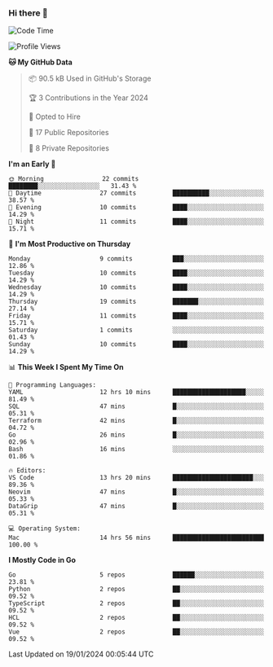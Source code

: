 ### Hi there 👋
<!--![visitors](https://visitor-badge.glitch.me/badge?page_id=d0zingcat)-->
<!--
**d0zingcat/d0zingcat** is a ✨ _special_ ✨ repository because its `README.md` (this file) appears on your GitHub profile.

Here are some ideas to get you started:

- 🔭 I’m currently working on ...
- 🌱 I’m currently learning ...
- 👯 I’m looking to collaborate on ...
- 🤔 I’m looking for help with ...
- 💬 Ask me about ...
- 📫 How to reach me: ...
- 😄 Pronouns: ...
- ⚡ Fun fact: ...
-->
<!--START_SECTION:waka-->
![Code Time](http://img.shields.io/badge/Code%20Time-3%2C313%20hrs%2047%20mins-blue)

![Profile Views](http://img.shields.io/badge/Profile%20Views-0-blue)

**🐱 My GitHub Data** 

> 📦 90.5 kB Used in GitHub's Storage 
 > 
> 🏆 3 Contributions in the Year 2024
 > 
> 💼 Opted to Hire
 > 
> 📜 17 Public Repositories 
 > 
> 🔑 8 Private Repositories 
 > 
**I'm an Early 🐤** 

```text
🌞 Morning                22 commits          ████████░░░░░░░░░░░░░░░░░   31.43 % 
🌆 Daytime                27 commits          ██████████░░░░░░░░░░░░░░░   38.57 % 
🌃 Evening                10 commits          ████░░░░░░░░░░░░░░░░░░░░░   14.29 % 
🌙 Night                  11 commits          ████░░░░░░░░░░░░░░░░░░░░░   15.71 % 
```
📅 **I'm Most Productive on Thursday** 

```text
Monday                   9 commits           ███░░░░░░░░░░░░░░░░░░░░░░   12.86 % 
Tuesday                  10 commits          ████░░░░░░░░░░░░░░░░░░░░░   14.29 % 
Wednesday                10 commits          ████░░░░░░░░░░░░░░░░░░░░░   14.29 % 
Thursday                 19 commits          ███████░░░░░░░░░░░░░░░░░░   27.14 % 
Friday                   11 commits          ████░░░░░░░░░░░░░░░░░░░░░   15.71 % 
Saturday                 1 commits           ░░░░░░░░░░░░░░░░░░░░░░░░░   01.43 % 
Sunday                   10 commits          ████░░░░░░░░░░░░░░░░░░░░░   14.29 % 
```


📊 **This Week I Spent My Time On** 

```text
💬 Programming Languages: 
YAML                     12 hrs 10 mins      ████████████████████░░░░░   81.49 % 
SQL                      47 mins             █░░░░░░░░░░░░░░░░░░░░░░░░   05.31 % 
Terraform                42 mins             █░░░░░░░░░░░░░░░░░░░░░░░░   04.72 % 
Go                       26 mins             █░░░░░░░░░░░░░░░░░░░░░░░░   02.96 % 
Bash                     16 mins             ░░░░░░░░░░░░░░░░░░░░░░░░░   01.86 % 

🔥 Editors: 
VS Code                  13 hrs 20 mins      ██████████████████████░░░   89.36 % 
Neovim                   47 mins             █░░░░░░░░░░░░░░░░░░░░░░░░   05.33 % 
DataGrip                 47 mins             █░░░░░░░░░░░░░░░░░░░░░░░░   05.31 % 

💻 Operating System: 
Mac                      14 hrs 56 mins      █████████████████████████   100.00 % 
```

**I Mostly Code in Go** 

```text
Go                       5 repos             ██████░░░░░░░░░░░░░░░░░░░   23.81 % 
Python                   2 repos             ██░░░░░░░░░░░░░░░░░░░░░░░   09.52 % 
TypeScript               2 repos             ██░░░░░░░░░░░░░░░░░░░░░░░   09.52 % 
HCL                      2 repos             ██░░░░░░░░░░░░░░░░░░░░░░░   09.52 % 
Vue                      2 repos             ██░░░░░░░░░░░░░░░░░░░░░░░   09.52 % 
```




 Last Updated on 19/01/2024 00:05:44 UTC
<!--END_SECTION:waka-->


